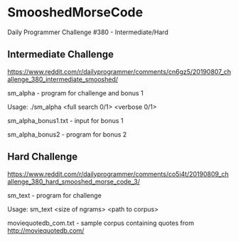 # SmooshedMorseCode
Daily Programmer Challenge #380 - Intermediate/Hard
 
## Intermediate Challenge

https://www.reddit.com/r/dailyprogrammer/comments/cn6gz5/20190807_challenge_380_intermediate_smooshed/
 
sm_alpha - program for challenge and bonus 1

Usage: ./sm_alpha \<full search 0/1\> \<verbose 0/1\>

sm_alpha_bonus1.txt - input for bonus 1

sm_alpha_bonus2 - program for bonus 2

## Hard Challenge

https://www.reddit.com/r/dailyprogrammer/comments/co5i4t/20190809_challenge_380_hard_smooshed_morse_code_3/

sm_text - program for challenge

Usage: sm_text \<size of ngrams\> \<path to corpus\>

moviequotedb_com.txt - sample corpus containing quotes from http://moviequotedb.com/
